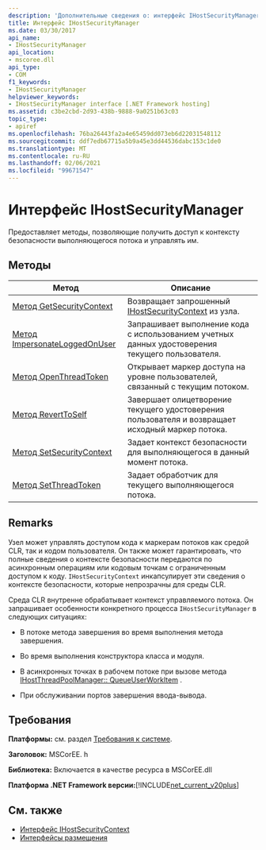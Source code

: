 ```yaml
---
description: 'Дополнительные сведения о: интерфейс IHostSecurityManager'
title: Интерфейс IHostSecurityManager
ms.date: 03/30/2017
api_name:
- IHostSecurityManager
api_location:
- mscoree.dll
api_type:
- COM
f1_keywords:
- IHostSecurityManager
helpviewer_keywords:
- IHostSecurityManager interface [.NET Framework hosting]
ms.assetid: c3be2cbd-2d93-438b-9888-9a0251b63c03
topic_type:
- apiref
ms.openlocfilehash: 76ba26443fa2a4e65459dd073eb6d22031548112
ms.sourcegitcommit: ddf7edb67715a5b9a45e3dd44536dabc153c1de0
ms.translationtype: MT
ms.contentlocale: ru-RU
ms.lasthandoff: 02/06/2021
ms.locfileid: "99671547"
---
```

# <a name="ihostsecuritymanager-interface"></a>Интерфейс IHostSecurityManager

Предоставляет методы, позволяющие получить доступ к контексту безопасности выполняющегося потока и управлять им.  
  
## <a name="methods"></a>Методы  
  
|Метод|Описание|  
|------------|-----------------|  
|[Метод GetSecurityContext](ihostsecuritymanager-getsecuritycontext-method.md)|Возвращает запрошенный [IHostSecurityContext](ihostsecuritycontext-interface.md) из узла.|  
|[Метод ImpersonateLoggedOnUser](ihostsecuritymanager-impersonateloggedonuser-method.md)|Запрашивает выполнение кода с использованием учетных данных удостоверения текущего пользователя.|  
|[Метод OpenThreadToken](ihostsecuritymanager-openthreadtoken-method.md)|Открывает маркер доступа на уровне пользователей, связанный с текущим потоком.|  
|[Метод RevertToSelf](ihostsecuritymanager-reverttoself-method.md)|Завершает олицетворение текущего удостоверения пользователя и возвращает исходный маркер потока.|  
|[Метод SetSecurityContext](ihostsecuritymanager-setsecuritycontext-method.md)|Задает контекст безопасности для выполняющегося в данный момент потока.|  
|[Метод SetThreadToken](ihostsecuritymanager-setthreadtoken-method.md)|Задает обработчик для текущего выполняющегося потока.|  
  
## <a name="remarks"></a>Remarks  

 Узел может управлять доступом кода к маркерам потоков как средой CLR, так и кодом пользователя. Он также может гарантировать, что полные сведения о контексте безопасности передаются по асинхронным операциям или кодовым точкам с ограниченным доступом к коду. `IHostSecurityContext` инкапсулирует эти сведения о контексте безопасности, которые непрозрачны для среды CLR.  
  
 Среда CLR внутренне обрабатывает контекст управляемого потока. Он запрашивает особенности конкретного процесса `IHostSecurityManager` в следующих ситуациях:  
  
- В потоке метода завершения во время выполнения метода завершения.  
  
- Во время выполнения конструктора класса и модуля.  
  
- В асинхронных точках в рабочем потоке при вызове метода [IHostThreadPoolManager:: QueueUserWorkItem](ihostthreadpoolmanager-queueuserworkitem-method.md) .  
  
- При обслуживании портов завершения ввода-вывода.  
  
## <a name="requirements"></a>Требования  

 **Платформы:** см. раздел [Требования к системе](../../get-started/system-requirements.md).  
  
 **Заголовок:** MSCorEE. h  
  
 **Библиотека:** Включается в качестве ресурса в MSCorEE.dll  
  
 **Платформа .NET Framework версии:**[!INCLUDE[net_current_v20plus](../../../../includes/net-current-v20plus-md.md)]  
  
## <a name="see-also"></a>См. также

- [Интерфейс IHostSecurityContext](ihostsecuritycontext-interface.md)
- [Интерфейсы размещения](hosting-interfaces.md)
